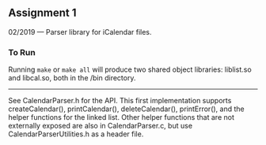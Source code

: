 ## Assignment 1
02/2019 — Parser library for iCalendar files.

### To Run

Running `make` or `make all` will produce two shared object libraries: liblist.so and libcal.so, both in the /bin directory.

***

See CalendarParser.h for the API. This first implementation supports createCalendar(), printCalendar(), deleteCalendar(), printError(), and the helper functions for the linked list. Other helper functions that are not externally exposed are also in CalendarParser.c, but use CalendarParserUtilities.h as a header file.
